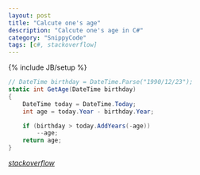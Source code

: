 ```yaml
---
layout: post
title: "Calcute one's age"
description: "Calcute one's age in C#"
category: "SnippyCode"
tags: [c#, stackoverflow]
---
```

{% include JB/setup %}


``` c#
// DateTime birthday = DateTime.Parse("1990/12/23");
static int GetAge(DateTime birthday)
{
    DateTime today = DateTime.Today; 
    int age = today.Year - birthday.Year;

    if (birthday > today.AddYears(-age))
        --age;
    return age;
}
```

[*stackoverflow*](http://stackoverflow.com/questions/9/how-do-i-calculate-someones-age-in-c)
